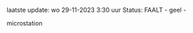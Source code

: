 laatste update: 
wo 29-11-2023  3:30   uur 
Status: FAALT - geel - 
<div class="service Y">microstation</div>